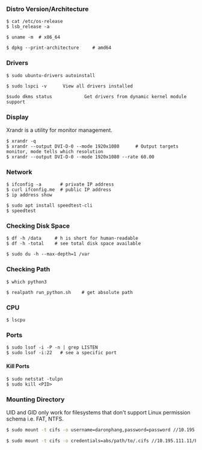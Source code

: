 ### Distro Version/Architecture

```console
$ cat /etc/os-release
$ lsb_release -a

$ uname -m  # x86_64

$ dpkg --print-architecture     # amd64
```

### Drivers

```console
$ sudo ubuntu-drivers autoinstall

$ sudo lspci -v      View all drivers installed

$sudo dkms status            Get drivers from dynamic kernel module support
```

### Display

Xrandr is a utility for monitor management.

```console
$ xrandr -q
$ xrandr --output DVI-D-0 --mode 1920x1080      # Output targets monitor, mode tells which resolution
$ xrandr --output DVI-D-0 --mode 1920x1080 --rate 60.00
```

### Network

```console
$ ifconfig -a       # private IP address
$ curl ifconfig.me  # public IP address
$ ip address show

$ sudo apt install speedtest-cli
$ speedtest
```

### Checking Disk Space

```console
$ df -h /data     # h is short for human-readable
$ df -h -total    # see total disk space available

$ sudo du -h --max-depth=1 /var
```

### Checking Path

```console
$ which python3

$ realpath run_python.sh    # get absolute path
```

### CPU

```console
$ lscpu
```

### Ports

```console
$ sudo lsof -i -P -n | grep LISTEN
$ sudo lsof -i:22   # see a specific port
```

#### Kill Ports

```console
$ sudo netstat -tulpn
$ sudo kill <PID>
```

### Mounting Directory

UID and GID only work for filesystems that don't support Linux permission schema i.e. FAT, NTFS.

```bash
$ sudo mount -t cifs -o username=daronphang,password=password //10.195.111.11/F10_PEE_UIPATH/daronphang /mnt/uipath
```

```bash
$ sudo mount -t cifs -o credentials=abs/path/to/.cifs //10.195.111.11/F10_PEE_UIPATH/daronphang /mnt/uipath
```
